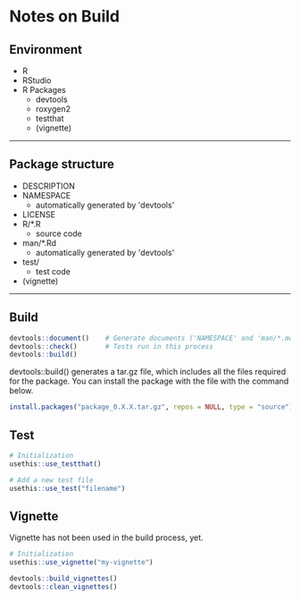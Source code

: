 # Notes on Build

## Environment

* R
* RStudio
* R Packages
  * devtools
  * roxygen2
  * testthat
  * (vignette)

----

## Package structure

* DESCRIPTION
* NAMESPACE
  * automatically generated by 'devtools'
* LICENSE
* R/*.R
  * source code
* man/*.Rd
  * automatically generated by 'devtools'
* test/
  * test code
* (vignette)


----

## Build

```r
devtools::document()    # Generate documents ('NAMESPACE' and 'man/*.md') from comments in 'R/*.R' with Roxygen
devtools::check()       # Tests run in this process
devtools::build()
```

devtools::build() generates a tar.gz file, which includes all the files required for the package. You can install the package with the file with the command below.

```r
install.packages("package_0.X.X.tar.gz", repos = NULL, type = "source")
```


## Test

```r
# Initialization
usethis::use_testthat()

# Add a new test file
usethis::use_test("filename")
```

## Vignette

Vignette has not been used in the build process, yet. 

```r
# Initialization
usethis::use_vignette("my-vignette")
```

```r
devtools::build_vignettes()
devtools::clean_vignettes()
```


